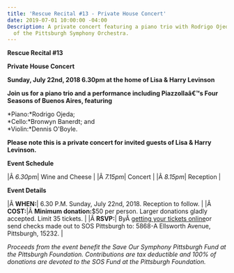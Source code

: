 ```yaml
---
title: 'Rescue Recital #13 - Private House Concert'
date: 2019-07-01 10:00:00 -04:00
Description: A private concert featuring a piano trio with Rodrigo Ojeda and musicians
  of the Pittsburgh Symphony Orchestra.
---
```


**Rescue Recital #13**

**Private House Concert**

**Sunday, July 22nd, 2018 6.30pm at the home of Lisa & Harry Levinson**

**Join us for a piano trio and a performance including Piazzollaâ€™s Four Seasons of Buenos Aires, featuring <br/>**

*Piano:*Rodrigo Ojeda; <br/>*Cello:*Bronwyn Banerdt; and <br/>*Violin:*Dennis O'Boyle.

**Please note this is a private concert for invited guests of Lisa & Harry Levinson.**

**Event Schedule**

|Â *6.30pm*| Wine and Cheese | |Â *7.15pm*| Concert | |Â *8.15pm*| Reception |

**Event Details**

|Â **WHEN:**| 6.30 P.M. Sunday, July 22nd, 2018. Reception to follow. | |Â **COST:**|Â **Minimum donation:**$50 per person. Larger donations gladly accepted. Limit 35 tickets. | |Â **RSVP:**| ByÂ [getting your tickets online](https://squareup.com/store/save-our-symphony-pittsburgh)or send checks made out to SOS Pittsburgh to: 5868-A Ellsworth Avenue, Pittsburgh, 15232. |

*Proceeds from the event benefit the Save Our Symphony Pittsburgh Fund at the Pittsburgh Foundation. Contributions are tax deductible and 100% of donations are devoted to the SOS Fund at the Pittsburgh Foundation.*